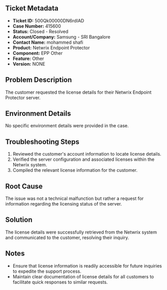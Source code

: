 ## Ticket Metadata
- **Ticket ID:** 500Qk00000DN6rdIAD
- **Case Number:** 415600
- **Status:** Closed - Resolved
- **Account/Company:** Samsung - SRI Bangalore
- **Contact Name:** mohammed shafi
- **Product:** Netwrix Endpoint Protector
- **Component:** EPP Other
- **Feature:** Other
- **Version:** NONE

## Problem Description
The customer requested the license details for their Netwrix Endpoint Protector server.

## Environment Details
No specific environment details were provided in the case.

## Troubleshooting Steps
1. Reviewed the customer's account information to locate license details.
2. Verified the server configuration and associated licenses within the Netwrix system.
3. Compiled the relevant license information for the customer.

## Root Cause
The issue was not a technical malfunction but rather a request for information regarding the licensing status of the server.

## Solution
The license details were successfully retrieved from the Netwrix system and communicated to the customer, resolving their inquiry.

## Notes
- Ensure that license information is readily accessible for future inquiries to expedite the support process.
- Maintain clear documentation of license details for all customers to facilitate quick responses to similar requests.